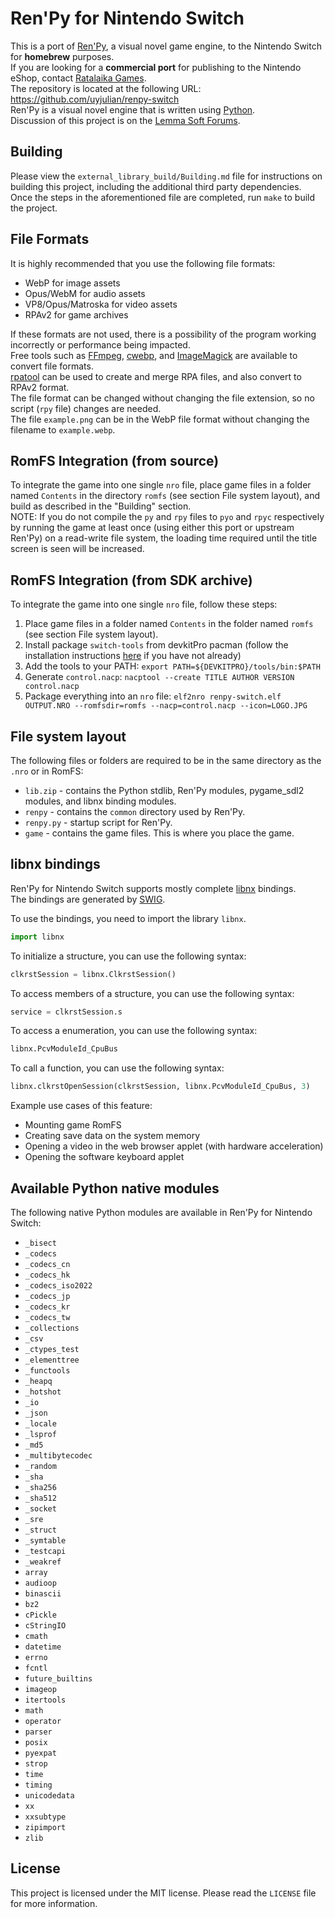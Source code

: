 # Ren'Py for Nintendo Switch
This is a port of [Ren'Py](https://www.renpy.org/), a visual novel game engine, to the Nintendo Switch for **homebrew** purposes.  
If you are looking for a **commercial port** for publishing to the Nintendo eShop, contact [Ratalaika Games](https://www.ratalaikagames.com/services/renpy.php).  
The repository is located at the following URL: https://github.com/uyjulian/renpy-switch  
Ren'Py is a visual novel engine that is written using [Python](https://www.python.org/).  
Discussion of this project is on the [Lemma Soft Forums](https://lemmasoft.renai.us/forums/viewtopic.php?f=32&t=55503).  

## Building
Please view the `external_library_build/Building.md` file for instructions on building this project, including the additional third party dependencies.  
Once the steps in the aforementioned file are completed, run `make` to build the project.  

## File Formats
It is highly recommended that you use the following file formats:  

* WebP for image assets
* Opus/WebM for audio assets
* VP8/Opus/Matroska for video assets
* RPAv2 for game archives

If these formats are not used, there is a possibility of the program working incorrectly or performance being impacted.  
Free tools such as [FFmpeg](http://ffmpeg.org/), [cwebp](https://developers.google.com/speed/webp/docs/precompiled), and [ImageMagick](https://imagemagick.org/) are available to convert file formats.  
[rpatool](https://github.com/Shizmob/rpatool) can be used to create and merge RPA files, and also convert to RPAv2 format.  
The file format can be changed without changing the file extension, so no script (`rpy` file) changes are needed.  
The file `example.png` can be in the WebP file format without changing the filename to `example.webp`.  

## RomFS Integration (from source)
To integrate the game into one single `nro` file, place game files in a folder named `Contents` in the directory `romfs` (see section File system layout), and build as described in the "Building" section.  
NOTE: If you do not compile the `py` and `rpy` files to `pyo` and `rpyc` respectively by running the game at least once (using either this port or upstream Ren'Py) on a read-write file system, the loading time required until the title screen is seen will be increased.  

## RomFS Integration (from SDK archive)
To integrate the game into one single `nro` file, follow these steps:
1. Place game files in a folder named `Contents` in the folder named `romfs` (see section File system layout).
2. Install package `switch-tools` from devkitPro pacman (follow the installation instructions [here](https://devkitpro.org/wiki/Getting_Started) if you have not already)
3. Add the tools to your PATH: `export PATH=${DEVKITPRO}/tools/bin:$PATH`
4. Generate `control.nacp`: `nacptool --create TITLE AUTHOR VERSION control.nacp`
5. Package everything into an `nro` file: `elf2nro renpy-switch.elf OUTPUT.NRO --romfsdir=romfs --nacp=control.nacp --icon=LOGO.JPG`

## File system layout
The following files or folders are required to be in the same directory as the `.nro` or in RomFS:  
* `lib.zip` - contains the Python stdlib, Ren'Py modules, pygame_sdl2 modules, and libnx binding modules.
* `renpy` - contains the `common` directory used by Ren'Py.
* `renpy.py` - startup script for Ren'Py.
* `game` - contains the game files. This is where you place the game.

## libnx bindings
Ren'Py for Nintendo Switch supports mostly complete [libnx](https://github.com/switchbrew/libnx) bindings.  
The bindings are generated by [SWIG](http://www.swig.org/).  

To use the bindings, you need to import the library `libnx`.  
```py
import libnx
```
To initialize a structure, you can use the following syntax:  
```py
clkrstSession = libnx.ClkrstSession()
```
To access members of a structure, you can use the following syntax:  
```py
service = clkrstSession.s
```
To access a enumeration, you can use the following syntax:  
```py
libnx.PcvModuleId_CpuBus
```
To call a function, you can use the following syntax:  
```py
libnx.clkrstOpenSession(clkrstSession, libnx.PcvModuleId_CpuBus, 3)
```

Example use cases of this feature:  
* Mounting game RomFS  
* Creating save data on the system memory  
* Opening a video in the web browser applet (with hardware acceleration)  
* Opening the software keyboard applet  

## Available Python native modules
The following native Python modules are available in Ren'Py for Nintendo Switch:  
* `_bisect`
* `_codecs`
* `_codecs_cn`
* `_codecs_hk`
* `_codecs_iso2022`
* `_codecs_jp`
* `_codecs_kr`
* `_codecs_tw`
* `_collections`
* `_csv`
* `_ctypes_test`
* `_elementtree`
* `_functools`
* `_heapq`
* `_hotshot`
* `_io`
* `_json`
* `_locale`
* `_lsprof`
* `_md5`
* `_multibytecodec`
* `_random`
* `_sha`
* `_sha256`
* `_sha512`
* `_socket`
* `_sre`
* `_struct`
* `_symtable`
* `_testcapi`
* `_weakref`
* `array`
* `audioop`
* `binascii`
* `bz2`
* `cPickle`
* `cStringIO`
* `cmath`
* `datetime`
* `errno`
* `fcntl`
* `future_builtins`
* `imageop`
* `itertools`
* `math`
* `operator`
* `parser`
* `posix`
* `pyexpat`
* `strop`
* `time`
* `timing`
* `unicodedata`
* `xx`
* `xxsubtype`
* `zipimport`
* `zlib`

## License
This project is licensed under the MIT license. Please read the `LICENSE` file for more information.  
